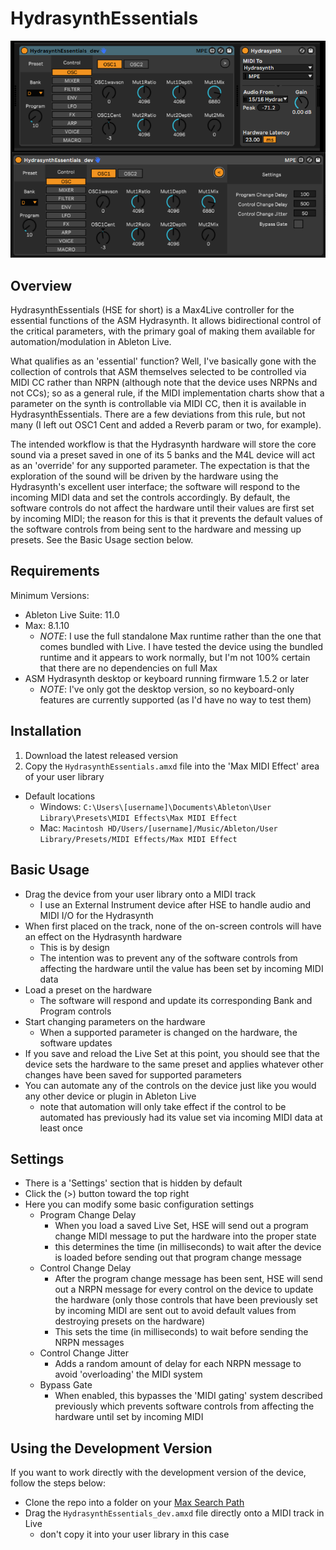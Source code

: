 # HydrasynthEssentials

![UI Screenshot](https://github.com/mgmacleod/HydrasynthEssentials/blob/0315767fd520a80a3ec1f57b77acb42543915e7a/img/v0_1/HSE_v1.0.png "UI Screenshot")

## Overview
HydrasynthEssentials (HSE for short) is a Max4Live controller for the essential functions of the ASM Hydrasynth.  It allows bidirectional control of the critical parameters, with the primary goal of making them available for automation/modulation in Ableton Live.

What qualifies as an 'essential' function? Well, I've basically gone with the collection of controls that ASM themselves selected to be controlled via MIDI CC rather than NRPN (although note that the device uses NRPNs and not CCs); so as a general rule, if the MIDI implementation charts show that a parameter on the synth is controllable via MIDI CC, then it is available in HydrasynthEssentials. There are a few deviations from this rule, but not many (I left out OSC1 Cent and added a Reverb param or two, for example).

The intended workflow is that the Hydrasynth hardware will store the core sound via a preset saved in one of its 5 banks and the M4L device will act as an 'override' for any supported parameter.  The expectation is that the exploration of the sound will be driven by the hardware using the Hydrasynth's excellent user interface; the software will respond to the incoming MIDI data and set the controls accordingly.  By default, the software controls do not affect the hardware until their values are first set by incoming MIDI; the reason for this is that it prevents the default values of the software controls from being sent to the hardware and messing up presets. See the Basic Usage section below.

## Requirements
Minimum Versions:
- Ableton Live Suite: 11.0
- Max: 8.1.10
  - *NOTE*: I use the full standalone Max runtime rather than the one that comes bundled with Live. I have tested the device using the bundled runtime and it appears to work normally, but I'm not 100% certain that there are no dependencies on full Max
- ASM Hydrasynth desktop or keyboard running firmware 1.5.2 or later
  - *NOTE*: I've only got the desktop version, so no keyboard-only features are currently supported (as I'd have no way to test them)

## Installation
1. Download the latest released version
1. Copy the `HydrasynthEssentials.amxd` file into the 'Max MIDI Effect' area of your user library
  - Default locations
    - Windows: `C:\Users\[username]\Documents\Ableton\User Library\Presets\MIDI Effects\Max MIDI Effect`
    - Mac: `Macintosh HD/Users/[username]/Music/Ableton/User Library/Presets/MIDI Effects/Max MIDI Effect`

## Basic Usage
- Drag the device from your user library onto a MIDI track
  - I use an External Instrument device after HSE to handle audio and MIDI I/O for the Hydrasynth
- When first placed on the track, none of the on-screen controls will have an effect on the Hydrasynth hardware
  - This is by design
  - The intention was to prevent any of the software controls from affecting the hardware until the value has been set by incoming MIDI data
- Load a preset on the hardware
  - The software will respond and update its corresponding Bank and Program controls
- Start changing parameters on the hardware
  - When a supported parameter is changed on the hardware, the software updates
- If you save and reload the Live Set at this point, you should see that the device sets the hardware to the same preset and applies whatever other changes have been saved for supported parameters
- You can automate any of the controls on the device just like you would any other device or plugin in Ableton Live
  - note that automation will only take effect if the control to be automated has previously had its value set via incoming MIDI data at least once

## Settings
- There is a 'Settings' section that is hidden by default
- Click the (>) button toward the top right
- Here you can modify some basic configuration settings
  - Program Change Delay
    - When you load a saved Live Set, HSE will send out a program change MIDI message to put the hardware into the proper state
    - this determines the time (in milliseconds) to wait after the device is loaded before sending out that program change message
  - Control Change Delay
    - After the program change message has been sent, HSE will send out a NRPN message for every control on the device to update the hardware (only those controls that have been previously set by incoming MIDI are sent out to avoid default values from destroying presets on the hardware)
    - This sets the time (in milliseconds) to wait before sending the NRPN messages
  - Control Change Jitter
    - Adds a random amount of delay for each NRPN message to avoid 'overloading' the MIDI system
  - Bypass Gate
    - When enabled, this bypasses the 'MIDI gating' system described previously which prevents software controls from affecting the hardware until set by incoming MIDI

## Using the Development Version

If you want to work directly with the development version of the device, follow the steps below:
- Clone the repo into a folder on your [Max Search Path](https://docs.cycling74.com/max8/vignettes/search_path)
- Drag the `HydrasynthEssentials_dev.amxd` file directly onto a MIDI track in Live
  - don't copy it into your user library in this case
